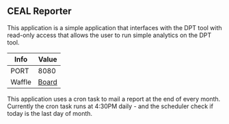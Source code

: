 ## CEAL Reporter

This application is a simple application that interfaces with the DPT tool with read-only access that allows the user to run simple analytics on the DPT tool.

| Info  | Value |
| ------------- | ------------- |
| PORT          | 8080          |
| Waffle  | [Board](https://waffle.io/uniti-tim/ceal_reporter)  |

This application uses a cron task to mail a report at the end of every month. Currently the cron task runs at 4:30PM daily - and the scheduler check if today is the last day of month.
